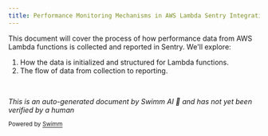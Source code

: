 ```yaml
---
title: Performance Monitoring Mechanisms in AWS Lambda Sentry Integration
---
```

This document will cover the process of how performance data from AWS Lambda functions is collected and reported in Sentry. We'll explore:

1. How the data is initialized and structured for Lambda functions.
2. The flow of data from collection to reporting.

&nbsp;

*This is an auto-generated document by Swimm AI 🌊 and has not yet been verified by a human*

<SwmMeta version="3.0.0" repo-id="Z2l0aHViJTNBJTNBc2VudHJ5JTNBJTNBZ2V0c2VudHJ5" repo-name="sentry"><sup>Powered by [Swimm](/)</sup></SwmMeta>
